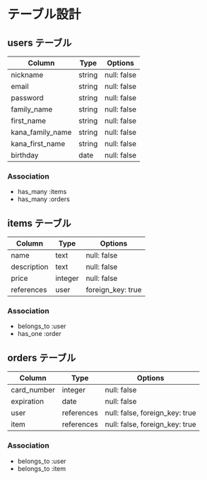 # テーブル設計

## users テーブル

| Column           | Type   | Options     |
| ---------------- | ------ | ----------- |
| nickname         | string | null: false |
| email            | string | null: false |
| password         | string | null: false |
| family_name      | string | null: false |
| first_name       | string | null: false |
| kana_family_name | string | null: false |
| kana_first_name  | string | null: false |
| birthday         | date   | null: false |
### Association
- has_many :items
- has_many :orders


## items テーブル

| Column      | Type    | Options          |
| ----------- | ------- | ---------------- |
| name        | text    | null: false      |
| description | text    | null: false      |
| price       | integer | null: false      |
| references  | user    | foreign_key: true|
### Association
- belongs_to :user
- has_one :order

## orders テーブル

| Column       | Type       | Options                        |
| ------------ | ---------- | ------------------------------ |
| card_number  | integer    | null: false                    |
| expiration   | date       | null: false                    |
| user         | references | null: false, foreign_key: true |
| item         | references | null: false, foreign_key: true |
### Association
- belongs_to :user
- belongs_to :item

